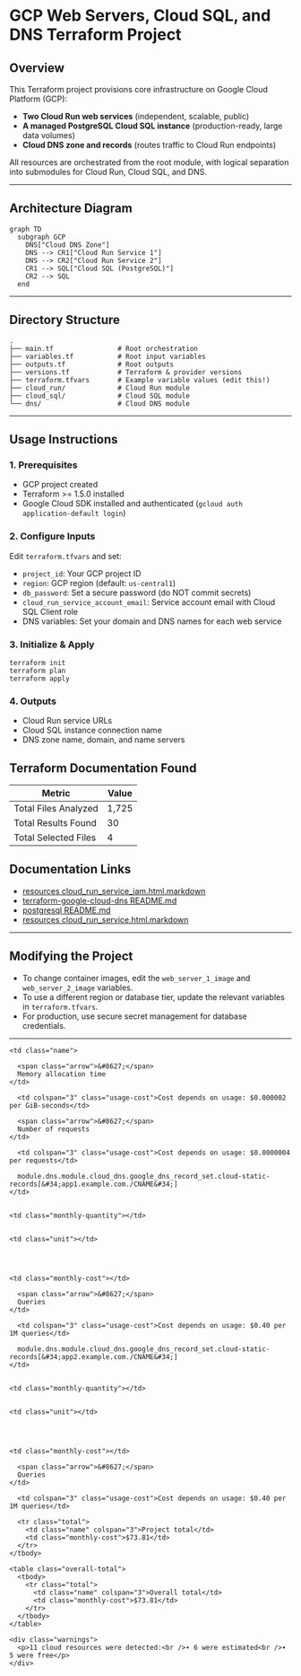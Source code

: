 # GCP Web Servers, Cloud SQL, and DNS Terraform Project

## Overview
This Terraform project provisions core infrastructure on Google Cloud Platform (GCP):
- **Two Cloud Run web services** (independent, scalable, public)
- **A managed PostgreSQL Cloud SQL instance** (production-ready, large data volumes)
- **Cloud DNS zone and records** (routes traffic to Cloud Run endpoints)

All resources are orchestrated from the root module, with logical separation into submodules for Cloud Run, Cloud SQL, and DNS.

---

## Architecture Diagram
```mermaid
graph TD
  subgraph GCP
    DNS["Cloud DNS Zone"]
    DNS --> CR1["Cloud Run Service 1"]
    DNS --> CR2["Cloud Run Service 2"]
    CR1 --> SQL["Cloud SQL (PostgreSQL)"]
    CR2 --> SQL
  end
```

---

## Directory Structure
```
.
├── main.tf                # Root orchestration
├── variables.tf           # Root input variables
├── outputs.tf             # Root outputs
├── versions.tf            # Terraform & provider versions
├── terraform.tfvars       # Example variable values (edit this!)
├── cloud_run/             # Cloud Run module
├── cloud_sql/             # Cloud SQL module
└── dns/                   # Cloud DNS module
```

---

## Usage Instructions

### 1. Prerequisites
- GCP project created
- Terraform >= 1.5.0 installed
- Google Cloud SDK installed and authenticated (`gcloud auth application-default login`)

### 2. Configure Inputs
Edit `terraform.tfvars` and set:
- `project_id`: Your GCP project ID
- `region`: GCP region (default: `us-central1`)
- `db_password`: Set a secure password (do NOT commit secrets)
- `cloud_run_service_account_email`: Service account email with Cloud SQL Client role
- DNS variables: Set your domain and DNS names for each web service

### 3. Initialize & Apply
```
terraform init
terraform plan
terraform apply
```

### 4. Outputs
- Cloud Run service URLs
- Cloud SQL instance connection name
- DNS zone name, domain, and name servers

## Terraform Documentation Found
| Metric                               | Value                   |
|--------------------------------------|-------------------------|
| Total Files Analyzed                 | 1,725         |
| Total Results Found                  | 30         |
| Total Selected Files                 | 4           |

## Documentation Links
- [resources cloud_run_service_iam.html.markdown](https://registry.terraform.io/providers/hashicorp/google/latest/docs/resources/cloud_run_service_iam)
- [terraform-google-cloud-dns README.md](https://github.com/terraform-google-modules/terraform-google-cloud-dns)
- [postgresql README.md](https://github.com/terraform-google-modules/terraform-google-sql-db/tree/master/modules/postgresql)
- [resources cloud_run_service.html.markdown](https://registry.terraform.io/providers/hashicorp/google/latest/docs/resources/cloud_run_service)

---

## Modifying the Project
- To change container images, edit the `web_server_1_image` and `web_server_2_image` variables.
- To use a different region or database tier, update the relevant variables in `terraform.tfvars`.
- For production, use secure secret management for database credentials.

---
    <td class="name">
      
      <span class="arrow">&#8627;</span>
      Memory allocation time
    </td>
    
      <td colspan="3" class="usage-cost">Cost depends on usage: $0.000002 per GiB-seconds</td>
    
  </tr>

  
    
  <tr class="cost-component">
    <td class="name">
      
      <span class="arrow">&#8627;</span>
      Number of requests
    </td>
    
      <td colspan="3" class="usage-cost">Cost depends on usage: $0.0000004 per requests</td>
    
  </tr>

  
  

      
        
  
  <tr class="resource top-level">
    <td class="name">
      
      
      module.dns.module.cloud_dns.google_dns_record_set.cloud-static-records[&#34;app1.example.com./CNAME&#34;]
    </td>
    
  
    <td class="monthly-quantity"></td>
  
  
    <td class="unit"></td>
  
  
  
  
    <td class="monthly-cost"></td>
  

  </tr>
  
  
  
    
  <tr class="cost-component">
    <td class="name">
      
      <span class="arrow">&#8627;</span>
      Queries
    </td>
    
      <td colspan="3" class="usage-cost">Cost depends on usage: $0.40 per 1M queries</td>
    
  </tr>

  
  

      
        
  
  <tr class="resource top-level">
    <td class="name">
      
      
      module.dns.module.cloud_dns.google_dns_record_set.cloud-static-records[&#34;app2.example.com./CNAME&#34;]
    </td>
    
  
    <td class="monthly-quantity"></td>
  
  
    <td class="unit"></td>
  
  
  
  
    <td class="monthly-cost"></td>
  

  </tr>
  
  
  
    
  <tr class="cost-component">
    <td class="name">
      
      <span class="arrow">&#8627;</span>
      Queries
    </td>
    
      <td colspan="3" class="usage-cost">Cost depends on usage: $0.40 per 1M queries</td>
    
  </tr>

  
  

      
      <tr class="total">
        <td class="name" colspan="3">Project total</td>
        <td class="monthly-cost">$73.81</td>
      </tr>
    </tbody>
  </table>

    

    <table class="overall-total">
      <tbody>
        <tr class="total">
          <td class="name" colspan="3">Overall total</td>
          <td class="monthly-cost">$73.81</td>
        </tr>
      </tbody>
    </table>

    <div class="warnings">
      <p>11 cloud resources were detected:<br />∙ 6 were estimated<br />∙ 5 were free</p>
    </div>
  </body>
</html>
